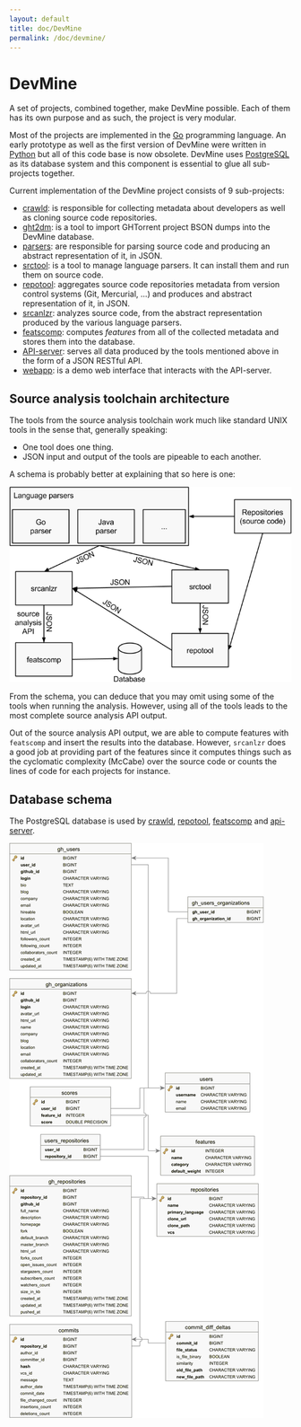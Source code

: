 ```yaml
---
layout: default
title: doc/DevMine
permalink: /doc/devmine/
---
```


# DevMine

A set of projects, combined together, make DevMine possible. Each of them has
its own purpose and as such, the project is very modular.

Most of the projects are implemented in the [Go](http://golang.org/) programming
language. An early prototype as well as the first version of DevMine were
written in [Python](https://www.python.org/) but all of this code base is now
obsolete. DevMine uses [PostgreSQL](http://www.postgresql.org/) as its database
system and this component is essential to glue all sub-projects together.

Current implementation of the DevMine project consists of 9 sub-projects:

 * [crawld][crawld]: is responsible for collecting metadata about developers
   as well as cloning source code repositories.
 * [ght2dm][ght2dm]: is a tool to import GHTorrent project BSON dumps into the
   DevMine database.
 * [parsers][parsers]: are responsible for parsing source code and producing an
   abstract representation of it, in JSON.
 * [srctool][srctool]: is a tool to manage language parsers. It can install
   them and run them on source code.
 * [repotool][repotool]: aggregates source code repositories metadata from
   version control systems (Git, Mercurial, ...) and produces and abstract
   representation of it, in JSON.
 * [srcanlzr][srcanlzr]: analyzes source code, from the abstract
   representation produced by the various language parsers.
 * [featscomp][featscomp]: computes _features_ from all of the collected
   metadata and stores them into the database.
 * [API-server][api-server]: serves all data produced by the tools mentioned
   above in the form of a JSON RESTful API.
 * [webapp][webapp]: is a demo web interface that interacts with the
   API-server.

## Source analysis toolchain architecture

The tools from the source  analysis toolchain work much like standard UNIX tools
in the sense that, generally speaking:

  * One tool does one thing.
  * JSON input and output of the tools are pipeable to each another.

A schema is probably better at explaining that so here is one:

![Source analysis toolchain architecture schema](/img/source-analysis-toolchain-archi-schema.png)

From the schema, you can deduce that you may omit using some of the tools when
running the analysis. However, using all of the tools leads to the most complete
source analysis API output.

Out of the source analysis API output, we are able to compute features with
`featscomp` and insert the results into the database. However, `srcanlzr` does a
good job at providing part of the features since it computes things such as the
cyclomatic complexity (McCabe) over the source code or counts the lines of code
for each projects for instance.

## Database schema

The PostgreSQL database is used by [crawld][crawld], [repotool][repotool],
[featscomp][featscomp] and [api-server][api-server].

![Database schema](/img/db-schema.png)

[api-server]: /doc/api-server "api-server documentation"
[crawld]: /doc/crawld "crawld documentation"
[ght2dm]: /doc/ght2dm "ght2dm documentation"
[featscomp]: /doc/featscomp "featscomp documentation"
[parsers]: /doc/parsers "parsers documentation"
[repotool]: /doc/repotool "repotool documentation"
[srcanlzr]: /doc/srcanlzr "srcanlzr documentation"
[srctool]: /doc/srctool "srctool documentation"
[webapp]: /doc/webapp "webapp documentation"

